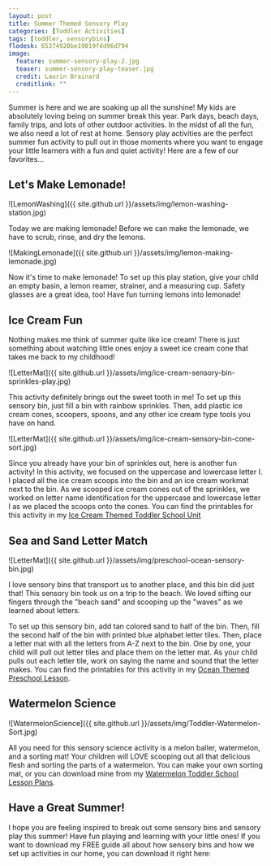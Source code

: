 ```yaml
---
layout: post
title: Summer Themed Sensory Play
categories: [Toddler Activities]
tags: [toddler, sensorybins]
flodesk: 65374920be19019fdd96d794
image:
  feature: summer-sensory-play-2.jpg
  teaser: summer-sensory-play-teaser.jpg
  credit: Laurin Brainard
  creditlink: ""
---
```

Summer is here and we are soaking up all the sunshine! My kids are absolutely loving being on summer break this year. Park days, beach days, family trips, and lots of other outdoor activities. In the midst of all the fun, we also need a lot of rest at home. Sensory play activities are the perfect summer fun activity to pull out in those moments where you want to engage your little learners with a fun and quiet activity! Here are a few of our favorites...

## Let's Make Lemonade!

![LemonWashing]({{ site.github.url }}/assets/img/lemon-washing-station.jpg)

Today we are making lemonade! Before we can make the lemonade, we have to scrub, rinse, and dry the lemons.

![MakingLemonade]({{ site.github.url }}/assets/img/lemon-making-lemonade.jpg)

Now it's time to make lemonade! To set up this play station, give your child an empty basin, a lemon reamer, strainer, and a measuring cup. Safety glasses are a great idea, too! Have fun turning lemons into lemonade!

## Ice Cream Fun

Nothing makes me think of summer quite like ice cream! There is just something about watching little ones enjoy a sweet ice cream cone that takes me back to my childhood!

![LetterMat]({{ site.github.url }}/assets/img/ice-cream-sensory-bin-sprinkles-play.jpg)

This activity definitely brings out the sweet tooth in me! To set up this sensory bin, just fill a bin with rainbow sprinkles. Then, add plastic ice cream cones, scoopers, spoons, and any other ice cream type tools you have on hand. 

![LetterMat]({{ site.github.url }}/assets/img/ice-cream-sensory-bin-cone-sort.jpg)

Since you already have your bin of sprinkles out, here is another fun activity! In this activity, we focused on the uppercase and lowercase letter I. I placed all the ice cream scoops into the bin and an ice cream workmat next to the bin. As we scooped ice cream cones out of the sprinkles, we worked on letter name identification for the uppercase and lowercase letter I as we placed the scoops onto the cones. You can find the printables for this activity in my [Ice Cream Themed Toddler School Unit](https://www.teacherspayteachers.com/Product/Toddler-School-Lesson-Plans-Ice-Cream-Themed-Activities-Homeschool-Classroom-4635846?st=b0e47a0494b5d748e0d85a4519381133)

## Sea and Sand Letter Match

![LetterMat]({{ site.github.url }}/assets/img/preschool-ocean-sensory-bin.jpg)

I love sensory bins that transport us to another place, and this bin did just that! This sensory bin took us on a trip to the beach. We loved sifting our fingers through the "beach sand" and scooping up the "waves" as we learned about letters. 

To set up this sensory bin, add tan colored sand to half of the bin. Then, fill the second half of the bin with printed blue alphabet letter tiles. Then, place a letter mat with all the letters from A-Z next to the bin. One by one, your child will pull out letter tiles and place them on the letter mat. As your child pulls out each letter tile, work on saying the name and sound that the letter makes. You can find the printables for this activity in my [Ocean Themed Preschool Lesson](https://www.teacherspayteachers.com/Product/Preschool-Lesson-Plans-Ocean-Preschool-Curriculum-5634332). 

## Watermelon Science

![WatermelonScience]({{ site.github.url }}/assets/img/Toddler-Watermelon-Sort.jpg)

All you need for this sensory science activity is a melon baller, watermelon, and a sorting mat! Your children will LOVE scooping out all that delicious flesh and sorting the parts of a watermelon. You can make your own sorting mat, or you can download mine from my [Watermelon Toddler School Lesson Plans](https://www.teacherspayteachers.com/Product/Toddler-School-Lesson-Plans-Watermelon-Theme-Activities-Homeschool-Classroom-4762010?st=d2b79dd4994c22cfa29813ba9fe636a5).

## Have a Great Summer!

I hope you are feeling inspired to break out some sensory bins and sensory play this summer! Have fun playing and learning with your little ones! If you want to download my FREE guide all about how sensory bins and how we set up activities in our home, you can download it right here: